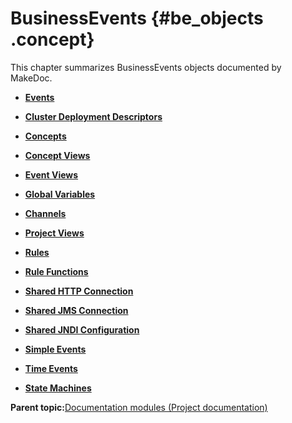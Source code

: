 # BusinessEvents {#be_objects .concept}

This chapter summarizes BusinessEvents objects documented by MakeDoc.

-   **[Events](../../../core/documentation_modules/be/events.md)**  

-   **[Cluster Deployment Descriptors](../../../core/documentation_modules/be/cdd.md)**  

-   **[Concepts](../../../core/documentation_modules/be/Concept.md)**  

-   **[Concept Views](../../../core/documentation_modules/be/ConceptView.md)**  

-   **[Event Views](../../../core/documentation_modules/be/EventView.md)**  

-   **[Global Variables](../../../core/documentation_modules/be/GV.md)**  

-   **[Channels](../../../core/documentation_modules/be/Channel.md)**  

-   **[Project Views](../../../core/documentation_modules/be/ProjectView.md)**  

-   **[Rules](../../../core/documentation_modules/be/Rule.md)**  

-   **[Rule Functions](../../../core/documentation_modules/be/RuleFunction.md)**  

-   **[Shared HTTP Connection](../../../core/documentation_modules/be/SharedHTTPConnection.md)**  

-   **[Shared JMS Connection](../../../core/documentation_modules/be/SharedJMSConnection.md)**  

-   **[Shared JNDI Configuration](../../../core/documentation_modules/be/SharedJNDIConfiguration.md)**  

-   **[Simple Events](../../../core/documentation_modules/be/SimpleEvent.md)**  

-   **[Time Events](../../../core/documentation_modules/be/TimeEvent.md)**  

-   **[State Machines](../../../core/documentation_modules/be/StateMachine.md)**  


**Parent topic:**[Documentation modules \(Project documentation\)](../../../core/documentation_modules/documentation_modules.md)

